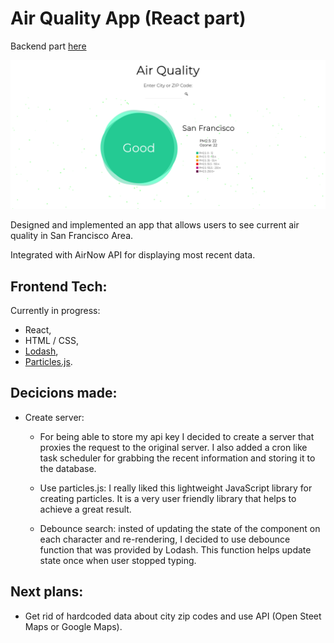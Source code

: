 # Air Quality App (React part)
Backend part [here](https://github.com/LiaTsernant/air-quality)

![Air Quality App](assets/airQuality.png)

Designed and implemented an app that allows users to see current air quality in San Francisco Area.

Integrated with AirNow API for displaying most recent data.

## Frontend Tech:
Currently in progress:
* React,
* HTML / CSS,
* [Lodash](https://lodash.com/),
* [Particles.js](https://vincentgarreau.com/particles.js/).


## Decicions made:
* Create server:
  * For being able to store my api key I decided to create a server that proxies the request to the original server. I also added a cron like task scheduler for grabbing the recent information and storing it to the database.

  * Use particles.js: I really liked this lightweight JavaScript library for creating particles. It is a very user friendly library that helps to achieve a great result.

  * Debounce search: insted of updating the state of the component on each character and re-rendering, I decided to use debounce function that was provided by Lodash. This function helps update state once when user stopped typing.

## Next plans:
  * Get rid of hardcoded data about city zip codes and use API (Open Steet Maps or Google Maps).